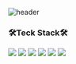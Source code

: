 <!-- ![header](https://capsule-render.vercel.app/api?type=waving&color=0:B3EBFF,100:FBC2EB&height=120&section=header&%text=Hi&nbsp;I'm&nbsp;Joohee&nbsp;lee&fontSize=50) -->
<!-- ![header](https://capsule-render.vercel.app/api?type=waving&color=0:FECC47,100:5A8D26&height=120&section=header&%text=Hi&nbsp;I'm&nbsp;Joohee&nbsp;lee&fontSize=50) -->
![header](https://capsule-render.vercel.app/api?type=waving&color=0:D0DE41,100:89C64D&height=120&section=header&%text=Hi&nbsp;I'm&nbsp;Joohee&nbsp;lee&fontSize=50)

<h3>🛠️Teck Stack🛠️</h3>
<p>
<img src="https://img.shields.io/badge/Java-FFFFFF?style=flat&logo=Java&logoColor=black"/> 
<img src="https://img.shields.io/badge/C%2B%2B-FFFFFF?style=flat&logo=C%2B%2B&logoColor=black"/>
<img src="https://img.shields.io/badge/SpringBoot-FFFFFF?style=flat&logo=SpringBoot&logoColor=black"/>
<img src="https://img.shields.io/badge/MySQL-FFFFFF?style=flat&logo=MySQL&logoColor=black"/> 
<img src="https://img.shields.io/badge/Jira-FFFFFF?style=flat&logo=Jira&logoColor=black"/> 
<img src="https://img.shields.io/badge/Figma-FFFFFF?style=flat&logo=Figma&logoColor=black"/> 
</p>

<!-- <h3 align="center">🛠️Teck Stack🛠️</h3>
<p align="center">
<img src="https://img.shields.io/badge/Java-FFFFFF?style=flat&logo=Java&logoColor=black"/> 
<img src="https://img.shields.io/badge/C%2B%2B-FFFFFF?style=flat&logo=C%2B%2B&logoColor=black"/>
<img src="https://img.shields.io/badge/SpringBoot-FFFFFF?style=flat&logo=SpringBoot&logoColor=black"/>
<img src="https://img.shields.io/badge/MySQL-FFFFFF?style=flat&logo=MySQL&logoColor=black"/> 
<img src="https://img.shields.io/badge/Jira-FFFFFF?style=flat&logo=Jira&logoColor=black"/> 
<img src="https://img.shields.io/badge/Figma-FFFFFF?style=flat&logo=Figma&logoColor=black"/> 
</p> -->


<!-- <p>
<img src="https://img.shields.io/badge/Java-007396?style=flat&logo=Java&logoColor=white"/> 
<img src="https://img.shields.io/badge/C%2B%2B-00599C?style=flat&logo=C%2B%2B&logoColor=white"/>
<img src="https://img.shields.io/badge/SpringBoot-6DB33F?style=flat&logo=SpringBoot&logoColor=white"/>
<img src="https://img.shields.io/badge/MySQL-4479A1?style=flat&logo=MySQL&logoColor=white"/> 
<img src="https://img.shields.io/badge/Jira-0052CC?style=flat&logo=Jira&logoColor=white"/> 
<img src="https://img.shields.io/badge/Figma-F24E1E?style=flat&logo=Figma&logoColor=white"/> 
</p>

<p>
 <img src="https://img.shields.io/badge/Swift-F05138?style=flat-square&logo=Swift&logoColor=white"/> 
 <img src="https://img.shields.io/badge/iOS-000000?style=flat-square&logo=iOS&logoColor=white"/>
 <img src="https://img.shields.io/badge/Unity-000000?style=flat-square&logo=Unity&logoColor=white"/>
 <img src="https://img.shields.io/badge/Redis-DC382D?style=flat-square&logo=Redis&logoColor=white"/>
 <img src="https://img.shields.io/badge/Firebase-FFCA28?style=flat-square&logo=Firebase&logoColor=white"/> 
 <img src="https://img.shields.io/badge/React-61DAFB?style=flat-square&logo=React&logoColor=white"/>
 <img src="https://img.shields.io/badge/Vue.js-4FC08D?style=flat-square&logo=Vue.js&logoColor=white"/>
 <img src="https://img.shields.io/badge/GitLab-FC6D26?style=flat-square&logo=GitLab&logoColor=white"/>
 <img src="https://img.shields.io/badge/Adobe Illustrator-FF9A00?style=flat-square&logo=Adobe Illustrator&logoColor=white"/
</p>

//2 - social
<p>
<img src="https://img.shields.io/badge/Java-007396?style=social&logo=appveyor"/> 
<img src="https://img.shields.io/badge/C%2B%2B-00599C?style=social&logo=C%2B%2B"/>
<img src="https://img.shields.io/badge/SpringBoot-6DB33F?style=social&logo=SpringBoot"/>
<img src="https://img.shields.io/badge/MySQL-4479A1?style=social&logo=MySQL"/> 
<img src="https://img.shields.io/badge/Jira-0052CC?style=social&logo=Jira"/> 
<img src="https://img.shields.io/badge/Figma-F24E1E?style=social&logo=Figma"/> 
</p>

//6 - 9cf
<p>
<img src="https://img.shields.io/badge/Java-9cf?style=flat&logo=Java&logoColor=black"/> 
<img src="https://img.shields.io/badge/C%2B%2B-9cf?style=flat&logo=C%2B%2B&logoColor=black"/>
<img src="https://img.shields.io/badge/SpringBoot-9cf?style=flat&logo=SpringBoot&logoColor=black"/>
<img src="https://img.shields.io/badge/MySQL-9cf?style=flat&logo=MySQL&logoColor=black"/> 
<img src="https://img.shields.io/badge/Jira-9cf?style=flat&logo=Jira&logoColor=black"/> 
<img src="https://img.shields.io/badge/Figma-9cf?style=flat&logo=Figma&logoColor=black"/> 
</p>

//6-2 - 9cf
<p>
<img src="https://img.shields.io/badge/Java-9cf?style=for-the-badge&logo=Java&logoColor=black"/> 
<img src="https://img.shields.io/badge/C%2B%2B-9cf?style=for-the-badge&logo=C%2B%2B&logoColor=black"/>
<img src="https://img.shields.io/badge/SpringBoot-9cf?style=for-the-badge&logo=SpringBoot&logoColor=black"/>
<img src="https://img.shields.io/badge/MySQL-9cf?style=for-the-badge&logo=MySQL&logoColor=black"/> 
<img src="https://img.shields.io/badge/Jira-9cf?style=for-the-badge&logo=Jira&logoColor=black"/> 
<img src="https://img.shields.io/badge/Figma-9cf?style=for-the-badge&logo=Figma&logoColor=black"/> 
</p>

//6-3 - green
<p>
<img src="https://img.shields.io/badge/Java-green?style=for-the-badge&logo=Java&logoColor=white"/> 
<img src="https://img.shields.io/badge/C%2B%2B-green?style=for-the-badge&logo=C%2B%2B&logoColor=white"/>
<img src="https://img.shields.io/badge/SpringBoot-green?style=for-the-badge&logo=SpringBoot&logoColor=white"/>
<img src="https://img.shields.io/badge/MySQL-green?style=for-the-badge&logo=MySQL&logoColor=white"/> 
<img src="https://img.shields.io/badge/Jira-green?style=for-the-badge&logo=Jira&logoColor=white"/> 
<img src="https://img.shields.io/badge/Figma-green?style=for-the-badge&logo=Figma&logoColor=white"/> 
</p>

//6-3 - white
<p>
<img src="https://img.shields.io/badge/Java-FFFFFF?style=for-the-badge&logo=Java&logoColor=white"/> 
<img src="https://img.shields.io/badge/C%2B%2B-FFFFFF?style=for-the-badge&logo=C%2B%2B&logoColor=white"/>
<img src="https://img.shields.io/badge/SpringBoot-FFFFFF?style=for-the-badge&logo=SpringBoot&logoColor=white"/>
<img src="https://img.shields.io/badge/MySQL-FFFFFF?style=for-the-badge&logo=MySQL&logoColor=white"/> 
<img src="https://img.shields.io/badge/Jira-FFFFFF?style=for-the-badge&logo=Jira&logoColor=white"/> 
<img src="https://img.shields.io/badge/Figma-FFFFFF?style=for-the-badge&logo=Figma&logoColor=white"/> 
</p>

//6-3 - success
<p>
<img src="https://img.shields.io/badge/Java-success?style=for-the-badge&logo=Java&logoColor=white"/> 
<img src="https://img.shields.io/badge/C%2B%2B-success?style=for-the-badge&logo=C%2B%2B&logoColor=white"/>
<img src="https://img.shields.io/badge/SpringBoot-success?style=for-the-badge&logo=SpringBoot&logoColor=white"/>
<img src="https://img.shields.io/badge/MySQL-success?style=for-the-badge&logo=MySQL&logoColor=white"/> 
<img src="https://img.shields.io/badge/Jira-success?style=for-the-badge&logo=Jira&logoColor=white"/> 
<img src="https://img.shields.io/badge/Figma-success?style=for-the-badge&logo=Figma&logoColor=white"/> 
</p>



<p>
 <img src="https://img.shields.io/badge/Swift-F05138?style=flat-square&logo=Swift&logoColor=white"/> 
 <img src="https://img.shields.io/badge/iOS-000000?style=flat-square&logo=iOS&logoColor=white"/>
 <img src="https://img.shields.io/badge/Unity-000000?style=flat-square&logo=Unity&logoColor=white"/>
 <img src="https://img.shields.io/badge/Redis-DC382D?style=flat-square&logo=Redis&logoColor=white"/>
 <img src="https://img.shields.io/badge/Firebase-FFCA28?style=flat-square&logo=Firebase&logoColor=white"/> 
 <img src="https://img.shields.io/badge/React-61DAFB?style=flat-square&logo=React&logoColor=white"/>
 <img src="https://img.shields.io/badge/Vue.js-4FC08D?style=flat-square&logo=Vue.js&logoColor=white"/>
 <img src="https://img.shields.io/badge/GitLab-FC6D26?style=flat-square&logo=GitLab&logoColor=white"/>
 <img src="https://img.shields.io/badge/Adobe Illustrator-FF9A00?style=flat-square&logo=Adobe Illustrator&logoColor=white"/
</p> -->

<!-- <h1 align="center">🛠️Teck Stack🛠️</h1>
<h3 align="center">Strong</h3>
<p align="center">
</p>
</br>
</br>


<h3 align="center">Knowledgeable</h3>

<h3 align="center">☁️Study Blog☁️</h3>
<p align="center">
 <a href="https://wngml56.tistory.com/"><img src="https://img.shields.io/badge/Tistory-09B3AF?style=flat-square&logo=Storyblok&logoColor=white"/></a>
<img src="https://img.shields.io/badge/Notion-f4eeed?style=flat-square&logo=Notion&logoColor=black"/>
 
</p>
</br>
</br>

<h3 align="center">💻Algorithm💻</h3>
<div align=center>
 
[![Solved.ac 프로필](http://mazassumnida.wtf/api/v2/generate_badge?boj=doohui96)](https://solved.ac/doohui96)
 
</div>
</br>
</br>

<h3 align="center">👋🏻Visitors👋🏻</h3>
<p align="center">
<a href="https://hits.seeyoufarm.com"><img src="https://hits.seeyoufarm.com/api/count/incr/badge.svg?url=https%3A%2F%2Fgithub.com%2FJ00HUI&count_bg=%2323C8D2&title_bg=%23555555&icon=github.svg&icon_color=%23E7E7E7&title=hits&edge_flat=false"/></a>
 </p> -->

<!-- <img src="https://img.shields.io/badge/Python-3766AB?style=flat-square&logo=Python&logoColor=white"/></a> -->
<!-- * version of npm used
* status of last build
* number of downloads happen over period of time
* license type -->

